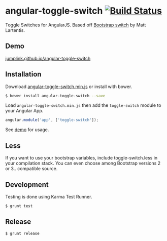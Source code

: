 # angular-toggle-switch [![Build Status](https://travis-ci.org/JumpLink/angular-toggle-switch.png?branch=master)](https://travis-ci.org/JumpLink/angular-toggle-switch)

Toggle Switches for AngularJS.  Based off [Bootstrap switch](http://www.larentis.eu/switch/) by Matt Lartentis.

## Demo
[jumplink.github.io/angular-toggle-switch](http://jumplink.github.io/angular-toggle-switch/)

## Installation

Download [angular-toggle-switch.min.js](https://raw.github.com/JumpLink/angular-toggle-switch/master/angular-toggle-switch.min.js) or install with bower.

```bash
$ bower install angular-toggle-switch --save
```

Load `angular-toggle-switch.min.js` then add the `toggle-switch` module to your Angular App.

```javascript
angular.module('app', ['toggle-switch']);
```

See [demo](http://jumplink.github.io/angular-toggle-switch) for usage.

## Less

If you want to use your bootstrap variables, include toggle-switch.less in your compilation stack. You can even choose among Bootstrap versions 2 or 3.. compatible source.

## Development

Testing is done using Karma Test Runner.

```bash
$ grunt test
```

## Release

```bash
$ grunt release
```

